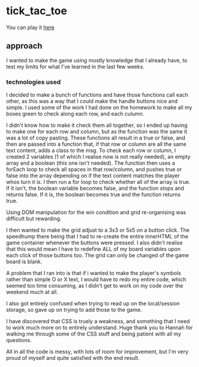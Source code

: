 # tick_tac_toe


You can play it [here](https://hughsin23.github.io/tic-tac-toe/)

## approach 
I wanted to make the game using mostly knowledge that I already have, to test my limits for what I've learned in the last few weeks. 

### technologies used
I decided to make a bunch of functions and have those functions call each other, as this was a way that I could make the handle buttons nice and simple. I used some of the work I had done on the homework to make all my boxes green to check along each row, and each culumn.



I didn't know how to make it check them all together, so I ended up having to make one for each row and column, but as the function was the same it was a lot of copy pasting. These functions all result in a true or false, and then are passed into a function that, if that row or column are all the same text content, adds a class to the msg.
To check each row or column, I created 2 variables (1 of which I realise now is not really needed), an empty array and a boolean (this one isn't needed). The function then uses a forEach loop to check all spaces in that row/column, and pushes true or false into the array depending on if the text content matches the player whos turn it is. I then run a for loop to check whether all of the array is true. If it isn't, the boolean variable becomes false, and the function stops and returns false. If it is, the boolean becomes true and the function returns true. 

Using DOM manipulation for the win condition and grid re-organising was difficult but rewarding. 

I then wanted to make the grid adjust to a 3x3 or 5x5 on a button click. The speedhump there being that I had to re-create the entire innerHTML of the game container whenever the buttons were pressed. I also didn't realise that this would mean I have to redefine ALL of my board variables upon each click of those buttons too. 
The grid can only be changed of the game board is blank. 

A problem that I ran into is that if i wanted to make the player's symbols rather than simple O or X text, I would have to redo my entire code, which seemed too time consuming, as I didn't get to work on my code over the weekend much at all. 

I also got entirely confused when trying to read up on the local/session storage, so gave up on trying to add those to the game. 

I have discovered that CSS is truely a weakness, and something that I need to work much more on to entirely understand. Huge thank you to Hannah for walking me through some of the CSS stuff and being patient with all my questions.

All in all the code is messy, with lots of room for improvement, but I'm very proud of myself and quite satisfied with the end result.